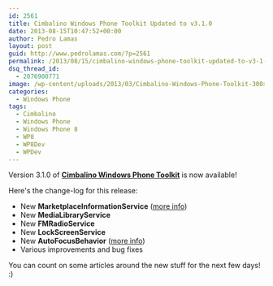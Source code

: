 ```yaml
---
id: 2561
title: Cimbalino Windows Phone Toolkit Updated to v3.1.0
date: 2013-08-15T10:47:52+00:00
author: Pedro Lamas
layout: post
guid: http://www.pedrolamas.com/?p=2561
permalink: /2013/08/15/cimbalino-windows-phone-toolkit-updated-to-v3-1-0/
dsq_thread_id:
  - 2076900771
image: /wp-content/uploads/2013/03/Cimbalino-Windows-Phone-Toolkit-300x270.png
categories:
  - Windows Phone
tags:
  - Cimbalino
  - Windows Phone
  - Windows Phone 8
  - WP8
  - WP8Dev
  - WPDev
---
```

Version 3.1.0 of [**Cimbalino Windows Phone Toolkit**](http://cimbalino.org) is now available!

Here's the change-log for this release:

* New **MarketplaceInformationService** ([more info](http://www.pedrolamas.com/2013/07/24/checking-for-updates-from-inside-a-windows-phone-app/))
* New **MediaLibraryService**
* New **FMRadioService**
* New **LockScreenService**
* New **AutoFocusBehavior** ([more info](http://www.pedrolamas.com/2013/08/19/cimbalino-windows-phone-toolkit-autofocusbehavior/))
* Various improvements and bug fixes

You can count on some articles around the new stuff for the next few days! :)